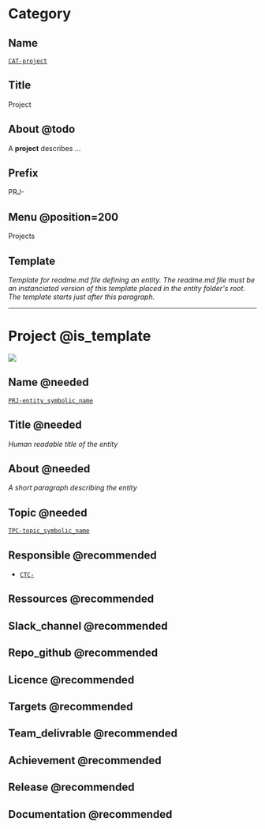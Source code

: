 # Category
## Name
[`CAT-project`]()

## Title
Project

## About @todo
A **project** describes ...

## Prefix
PRJ-

## Menu @position=200
Projects

## Template
*Template for readme.md file defining an entity. The
readme.md file must be an instanciated version of this template placed
in the entity folder's root. The template starts just after
this paragraph.*

--------------------------------------------------------------------------------

# Project @is_template
![](viewme.jpg)

## Name @needed
[`PRJ-entity_symbolic_name`]()

## Title @needed
*Human readable title of the entity*

## About @needed
*A short paragraph describing the entity*

## Topic @needed
[`TPC-topic_symbolic_name`]()

## Responsible @recommended
* [`CTC-`]()

## Ressources @recommended

## Slack_channel @recommended

## Repo_github @recommended

## Licence @recommended

## Targets @recommended

## Team_delivrable @recommended

## Achievement @recommended

## Release @recommended

## Documentation @recommended
